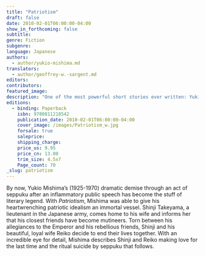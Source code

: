 ```yaml
---
title: "Patriotism"
draft: false
date: 2010-02-01T06:00:00-04:00
show_in_forthcoming: false
subtitle:
genre: Fiction
subgenre:
language: Japanese
authors:
  - author/yukio-mishima.md
translators:
  - author/geoffrey-w.-sargent.md
editors:
contributors:
featured_image:
description: "One of the most powerful short stories ever written: Yukio Mishima’s masterpiece about the erotics of patriotism and honor, love and suicide "
editions:
  - binding: Paperback
    isbn: 9780811218542
    publication_date: 2010-02-01T06:00:00-04:00
    cover_image: /images/Patriotism_w.jpg
    forsale: true
    saleprice:
    shipping_charge:
    price_us: 9.95
    price_cn: 13.00
    trim_size: 4.5x7
    Page_count: 70
_slug: patriotism
---
```


By now, Yukio Mishima’s (1925-1970) dramatic demise through an act of seppuku after an inflammatory public speech has become the stuff of literary legend. With _Patriotism_, Mishima was able to give his heartwrenching patriotic idealism an immortal vessel. Shinji Takeyama, a lieutenant in the Japanese army, comes home to his wife and informs her that his closest friends have become mutineers. Torn between his allegiances to the Emperor and his rebellious friends, Shinji and his beautiful, loyal wife Reiko decide to end their lives together. With an incredible eye for detail, Mishima describes Shinji and Reiko making love for the last time and the ritual suicide by seppuku that follows.

